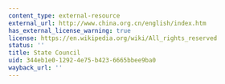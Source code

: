 ```yaml
---
content_type: external-resource
external_url: http://www.china.org.cn/english/index.htm
has_external_license_warning: true
license: https://en.wikipedia.org/wiki/All_rights_reserved
status: ''
title: State Council
uid: 344eb1e0-1292-4e75-b423-6665bbee9ba0
wayback_url: ''
---
```

